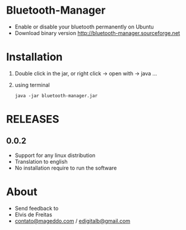 Bluetooth-Manager
=================

 - Enable or disable your bluetooth permanently on Ubuntu
 - Download binary version http://bluetooth-manager.sourceforge.net

# Installation
 1. Double click in the jar, or right click -> open with -> java ...
 2. using terminal

		java -jar bluetooth-manager.jar 

# RELEASES
## 0.0.2
 - Support for any linux distribution
 - Translation to english
 - No installation require to run the software

# About
 - Send feedback to
 - Elvis de Freitas
 - contato@mageddo.com / edigitalb@gmail.com
